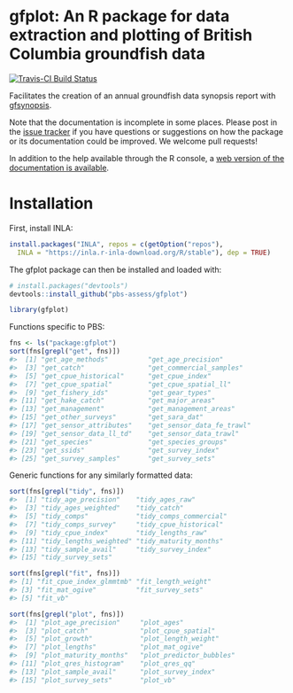 # gfplot: An R package for data extraction and plotting of British Columbia groundfish data

[![Travis-CI Build
Status](https://travis-ci.org/pbs-assess/gfplot.svg?branch=master)](https://travis-ci.org/pbs-assess/gfplot)
<!-- [![Project Status: WIP - Initial development is in progress, but there has not yet been a stable, usable release suitable for the public.](http://www.repostatus.org/badges/latest/wip.svg)](http://www.repostatus.org/#wip) -->

Facilitates the creation of an annual groundfish data synopsis report
with [gfsynopsis](https://github.com/pbs-assess/gfsynopsis).

Note that the documentation is incomplete in some places. Please post in
the [issue tracker](https://github.com/pbs-assess/gfplot/issues) if you
have questions or suggestions on how the package or its documentation
could be improved. We welcome pull requests\!

In addition to the help available through the R console, a [web version
of the documentation is
available](https://pbs-assess.github.io/gfplot/index.html).

# Installation

First, install INLA:

``` r
install.packages("INLA", repos = c(getOption("repos"), 
  INLA = "https://inla.r-inla-download.org/R/stable"), dep = TRUE)
```

The gfplot package can then be installed and loaded with:

``` r
# install.packages("devtools")
devtools::install_github("pbs-assess/gfplot")
```

``` r
library(gfplot)
```

Functions specific to PBS:

``` r
fns <- ls("package:gfplot")
sort(fns[grepl("get", fns)])
#>  [1] "get_age_methods"          "get_age_precision"       
#>  [3] "get_catch"                "get_commercial_samples"  
#>  [5] "get_cpue_historical"      "get_cpue_index"          
#>  [7] "get_cpue_spatial"         "get_cpue_spatial_ll"     
#>  [9] "get_fishery_ids"          "get_gear_types"          
#> [11] "get_hake_catch"           "get_major_areas"         
#> [13] "get_management"           "get_management_areas"    
#> [15] "get_other_surveys"        "get_sara_dat"            
#> [17] "get_sensor_attributes"    "get_sensor_data_fe_trawl"
#> [19] "get_sensor_data_ll_td"    "get_sensor_data_trawl"   
#> [21] "get_species"              "get_species_groups"      
#> [23] "get_ssids"                "get_survey_index"        
#> [25] "get_survey_samples"       "get_survey_sets"
```

Generic functions for any similarly formatted data:

``` r
sort(fns[grepl("tidy", fns)])
#>  [1] "tidy_age_precision"    "tidy_ages_raw"        
#>  [3] "tidy_ages_weighted"    "tidy_catch"           
#>  [5] "tidy_comps"            "tidy_comps_commercial"
#>  [7] "tidy_comps_survey"     "tidy_cpue_historical" 
#>  [9] "tidy_cpue_index"       "tidy_lengths_raw"     
#> [11] "tidy_lengths_weighted" "tidy_maturity_months" 
#> [13] "tidy_sample_avail"     "tidy_survey_index"    
#> [15] "tidy_survey_sets"
```

``` r
sort(fns[grepl("fit", fns)])
#> [1] "fit_cpue_index_glmmtmb" "fit_length_weight"     
#> [3] "fit_mat_ogive"          "fit_survey_sets"       
#> [5] "fit_vb"
```

``` r
sort(fns[grepl("plot", fns)])
#>  [1] "plot_age_precision"     "plot_ages"             
#>  [3] "plot_catch"             "plot_cpue_spatial"     
#>  [5] "plot_growth"            "plot_length_weight"    
#>  [7] "plot_lengths"           "plot_mat_ogive"        
#>  [9] "plot_maturity_months"   "plot_predictor_bubbles"
#> [11] "plot_qres_histogram"    "plot_qres_qq"          
#> [13] "plot_sample_avail"      "plot_survey_index"     
#> [15] "plot_survey_sets"       "plot_vb"
```
